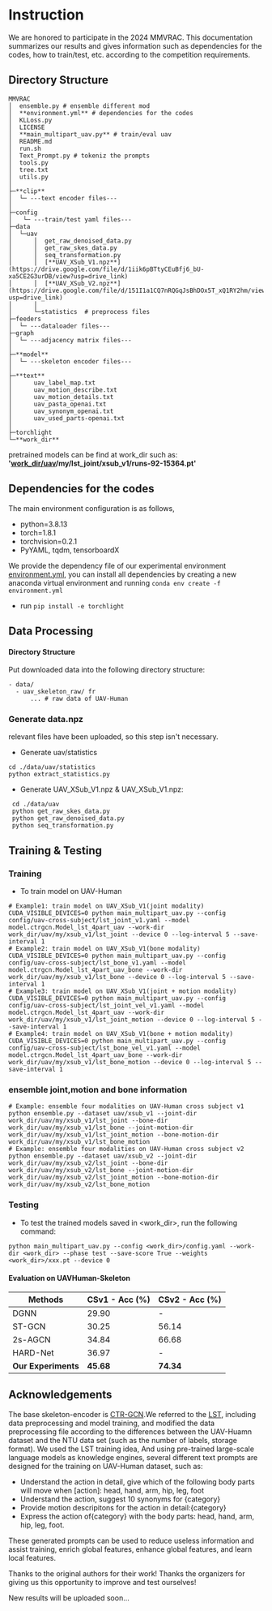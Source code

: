 # Instruction
We are honored to participate in the 2024 MMVRAC. This documentation summarizes our results and gives information such as dependencies for the codes, how to train/test, etc. according to the competition requirements.

<!-- ## Participants
+ Wei Liu
+ Xingyu Zhu -->


## Directory Structure

```
MMVRAC
│  ensemble.py # ensemble different mod
│  **environment.yml** # dependencies for the codes
│  KLLoss.py
│  LICENSE
│  **main_multipart_uav.py** # train/eval uav
│  README.md
│  run.sh
│  Text_Prompt.py # tokeniz the prompts
│  tools.py
│  tree.txt
│  utils.py
│  
├─**clip**
│  └─ ---text encoder files---
│          
├─config
│   └─ ---train/test yaml files---    
├─data
│  └─uav
│      │  get_raw_denoised_data.py
│      │  get_raw_skes_data.py
│      │  seq_transformation.py
│      │  [**UAV_XSub_V1.npz**](https://drive.google.com/file/d/1iik6pBTtyCEuBfj6_bU-xa5CE2G3urDB/view?usp=drive_link)
│      │  [**UAV_XSub_V2.npz**](https://drive.google.com/file/d/151I1a1CQ7nRQGqJsBhDOx5T_xQ1RY2hm/view?usp=drive_link)
│      │  
│      └─statistics  # preprocess files
├─feeders
│  └─ ---dataloader files---
├─graph
│  └─ ---adjacency matrix files---
│          
├─**model**
│  └─ ---skeleton encoder files---
│          
├─**text**
│      uav_label_map.txt
│      uav_motion_describe.txt
│      uav_motion_details.txt
│      uav_pasta_openai.txt
│      uav_synonym_openai.txt
│      uav_used_parts-openai.txt
│      
├─torchlight
└─**work_dir**
```


pretrained models can be find at work_dir such as:
 **'[work_dir/uav](https://drive.google.com/drive/folders/1jO65IXbDQuC_1aFIYoEJZGdanS2alB4b?usp=drive_link)/my/lst_joint/xsub_v1/runs-92-15364.pt'**
 



## Dependencies for the codes
The main environment configuration is as follows,
- python=3.8.13
- torch=1.8.1
- torchvision=0.2.1
- PyYAML, tqdm, tensorboardX


We provide the dependency file of our experimental environment [environment.yml](./environment.yml), you can install all dependencies by creating a new anaconda virtual environment and running `conda env create -f environment.yml `
- run `pip install -e torchlight` 



## Data Processing

#### Directory Structure

Put downloaded data into the following directory structure:
```
- data/
  - uav_skeleton_raw/ fr
      ... # raw data of UAV-Human
```

### Generate data.npz
relevant files have been uploaded, so this step isn't necessary.

- Generate uav/statistics
```
cd ./data/uav/statistics
python extract_statistics.py
```

- Generate UAV_XSub_V1.npz & UAV_XSub_V1.npz:
```
 cd ./data/uav
 python get_raw_skes_data.py
 python get_raw_denoised_data.py
 python seq_transformation.py
```


## Training & Testing

### Training

- To train model on UAV-Human

```
# Example1: train model on UAV_XSub_V1(joint modality)
CUDA_VISIBLE_DEVICES=0 python main_multipart_uav.py --config config/uav-cross-subject/lst_joint_v1.yaml --model model.ctrgcn.Model_lst_4part_uav --work-dir work_dir/uav/my/xsub_v1/lst_joint --device 0 --log-interval 5 --save-interval 1
# Example2: train model on UAV_XSub_V1(bone modality)
CUDA_VISIBLE_DEVICES=0 python main_multipart_uav.py --config config/uav-cross-subject/lst_bone_v1.yaml --model model.ctrgcn.Model_lst_4part_uav_bone --work-dir work_dir/uav/my/xsub_v1/lst_bone --device 0 --log-interval 5 --save-interval 1
# Example3: train model on UAV_XSub_V1(joint + motion modality)
CUDA_VISIBLE_DEVICES=0 python main_multipart_uav.py --config config/uav-cross-subject/lst_joint_vel_v1.yaml --model model.ctrgcn.Model_lst_4part_uav --work-dir work_dir/uav/my/xsub_v1/lst_joint_motion --device 0 --log-interval 5 --save-interval 1  
# Example4: train model on UAV_XSub_V1(bone + motion modality)
CUDA_VISIBLE_DEVICES=0 python main_multipart_uav.py --config config/uav-cross-subject/lst_bone_vel_v1.yaml --model model.ctrgcn.Model_lst_4part_uav_bone --work-dir work_dir/uav/my/xsub_v1/lst_bone_motion --device 0 --log-interval 5 --save-interval 1
```


### ensemble joint,motion and bone information
```
# Example: ensemble four modalities on UAV-Human cross subject v1
python ensemble.py --dataset uav/xsub_v1 --joint-dir work_dir/uav/my/xsub_v1/lst_joint --bone-dir work_dir/uav/my/xsub_v1/lst_bone --joint-motion-dir work_dir/uav/my/xsub_v1/lst_joint_motion --bone-motion-dir work_dir/uav/my/xsub_v1/lst_bone_motion
# Example: ensemble four modalities on UAV-Human cross subject v2
python ensemble.py --dataset uav/xsub_v2 --joint-dir work_dir/uav/my/xsub_v2/lst_joint --bone-dir work_dir/uav/my/xsub_v2/lst_bone --joint-motion-dir work_dir/uav/my/xsub_v2/lst_joint_motion --bone-motion-dir work_dir/uav/my/xsub_v2/lst_bone_motion
```


### Testing

- To test the trained models saved in <work_dir>, run the following command:

```
python main_multipart_uav.py --config <work_dir>/config.yaml --work-dir <work_dir> --phase test --save-score True --weights <work_dir>/xxx.pt --device 0
```




#### Evaluation on UAVHuman-Skeleton 


| Methods   | CSv1 - Acc (%) | CSv2 - Acc (%) |
| --------- | -------------- | -------------- |
| DGNN      | 29.90          | -              |
| ST-GCN    | 30.25          | 56.14          |
| 2s-AGCN   | 34.84          | 66.68          |
| HARD-Net  | 36.97          | -              |
| **Our Experiments** | **45.68**       | **74.34**       |







## Acknowledgements
The base skeleton-encoder is [CTR-GCN](https://github.com/Uason-Chen/CTR-GCN).We referred to the [LST](https://arxiv.org/abs/2208.05318), including data preprocessing and model training, and modified the data preprocessing file according to the differences between the UAV-Huamn dataset and the NTU data set (such as the number of labels, storage format). We used the LST training idea, And using pre-trained large-scale language models as knowledge engines, several different text prompts are designed for the training on UAV-Human dataset, such as:
+ Understand the action in detail, give which of the following body parts will move when [action]: head, hand, arm, hip, leg, foot
+ Understand the action, suggest 10 synonyms for {category}
+ Provide motion descripitons for the action in detail:{category}
+ Express the action of{category} with the body parts: head, hand, arm, hip, leg, foot.

These generated prompts can be used to reduce useless information and assist training, enrich global features, enhance global features, and learn local features.

Thanks to the original authors for their work! 
Thanks the organizers for giving us this opportunity to improve and test ourselves!


New results will be uploaded soon...




